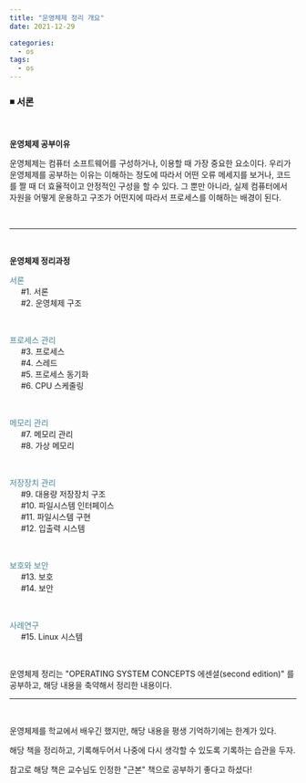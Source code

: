 ```yaml
---
title: "운영체제 정리 개요"
date: 2021-12-29

categories:
  - os
tags:
  - os
---
```

<!-- 제목은 ###title 로 고정 -->
### ◾️ 서론

<br>

**운영체제 공부이유**

운영체제는 컴퓨터 소프트웨어를 구성하거나, 이용할 때 가장 중요한 요소이다. 우리가 운영체제를 공부하는 이유는 이해하는 정도에 따라서 어떤 오류 메세지를 보거나, 코드를 짤 때 더 효율적이고 안정적인 구성을 할 수 있다. 그 뿐만 아니라, 실제 컴퓨터에서 자원을 어떻게 운용하고 구조가 어떤지에 따라서 프로세스를 이해하는 배경이 된다.

<br>

---

<br>

**운영체제 정리과정**


<span style="color: #438597">서론</span>  
<span style="padding-left: 20px; display: block">
#1. 서론  
#2. 운영체제 구조  
</span>

<br>

<span style="color: #438597">프로세스 관리  </span>
<span style="padding-left: 20px; display: block">
#3. 프로세스  
#4. 스레드  
#5. 프로세스 동기화  
#6. CPU 스케줄링  
</span>

<br>

<span style="color: #438597">메모리 관리  </span>
<span style="padding-left: 20px; display: block">
#7. 메모리 관리  
#8. 가상 메모리  
</span>

<br>

<span style="color: #438597">저장장치 관리  </span>
<span style="padding-left: 20px; display: block">
#9. 대용량 저장장치 구조  
#10. 파일시스템 인터페이스  
#11. 파일시스템 구현  
#12. 입출력 시스템  
</span>

<br>

<span style="color: #438597">보호와 보안  </span>
<span style="padding-left: 20px; display: block">
#13. 보호  
#14. 보안  
</span>

<br>

<span style="color: #438597">사례연구  </span>
<span style="padding-left: 20px; display: block">
#15. Linux 시스템  
</span>

<br>

운영체제 정리는 "OPERATING SYSTEM CONCEPTS 에센셜(second edition)" 를 공부하고, 해당 내용을 축약해서 정리한 내용이다.

---

<br>

운영체제를 학교에서 배우긴 했지만, 해당 내용을 평생 기억하기에는 한계가 있다.

해당 책을 정리하고, 기록해두어서 나중에 다시 생각할 수 있도록 기록하는 습관을 두자.

참고로 해당 책은 교수님도 인정한 "근본" 책으로 공부하기 좋다고 하셨다!

<br>
<br>
<br>

